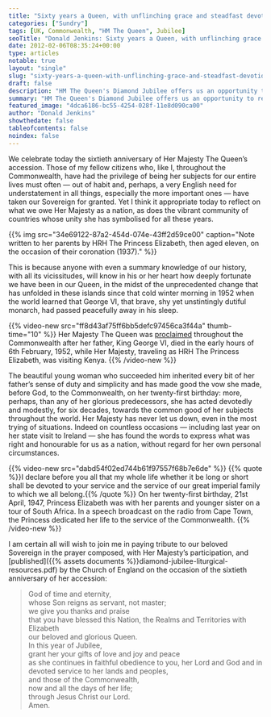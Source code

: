 ```yaml
---
title: "Sixty years a Queen, with unflinching grace and steadfast devotion to duty"
categories: ["Sundry"]
tags: [UK, Commonwealth, "HM The Queen", Jubilee]
seoTitle: "Donald Jenkins: Sixty years a Queen, with unflinching grace and steadfast devotion to duty"
date: 2012-02-06T08:35:24+00:00
type: articles
notable: true
layout: "single"
slug: "sixty-years-a-queen-with-unflinching-grace-and-steadfast-devotion-to-duty"
draft: false
description: "HM The Queen's Diamond Jubilee offers us an opportunity to reflect on a life devoted entirely to the service of her peoples both in the United Kingdom and in the Commonwealth."
summary: "HM The Queen's Diamond Jubilee offers us an opportunity to reflect on a life devoted entirely to the service of her peoples both in the United Kingdom and in the Commonwealth.  It is surely it appropriate today to reflect on what we owe Her Majesty as a nation, as does the vibrant community of countries whose unity she has symbolised for all these years."
featured_image: "4dca6186-bc55-4254-028f-11e8d090ca00"
author: "Donald Jenkins"
showthedate: false
tableofcontents: false
noindex: false
---
```


We celebrate today the sixtieth anniversary of Her Majesty The Queen’s accession. Those of my fellow citizens who, like I, throughout the Commonwealth, have had the privilege of being her subjects for our entire lives must often — out of habit and, perhaps, a very English need for understatement in all things, especially the more important ones — have taken our Sovereign for granted. Yet I think it appropriate today to reflect on what we owe Her Majesty as a nation, as does the vibrant community of countries whose unity she has symbolised for all these years.

{{% img src="34e69122-87a2-454d-074e-43ff2d59ce00" caption="Note written to her parents by HRH The Princess Elizabeth, then aged eleven, on the occasion of their coronation (1937)." %}}

This is because anyone with even a summary knowledge of our history, with all its vicissitudes, will know in his or her heart how deeply fortunate we have been in our Queen, in the midst of the unprecedented change that has unfolded in these islands since that cold winter morning in 1952 when the world learned that George VI, that brave, shy yet unstintingly dutiful monarch, had passed peacefully away in his sleep.

{{% video-new src="ff8d43af75ff6bb5defc97456ca3f44a" thumb-time="10" %}}
Her Majesty The Queen was [proclaimed](https://en.wikipedia.org/wiki/Proclamation_of_accession_of_Elizabeth_II) throughout the Commonwealth after her father, King George VI, died in the early hours of 6th February, 1952, while Her Majesty, traveling as HRH The Princess Elizabeth, was visiting Kenya.
{{% /video-new %}}

The beautiful young woman who succeeded him inherited every bit of her father’s sense of duty and simplicity and has made good the vow she made, before God, to the Commonwealth, on her twenty-first birthday: more, perhaps, than any of her glorious predecessors, she has acted devotedly and modestly, for six decades, towards the common good of her subjects throughout the world. Her Majesty has never let us down, even in the most trying of situations. Indeed on countless occasions — including last year on her state visit to Ireland — she has found the words to express what was right and honourable for us as a nation, without regard for her own personal circumstances.

{{% video-new src="dabd54f02ed744b61f97557f68b7e6de" %}}
{{% quote %}}I declare before you all that my whole life whether it be long or short shall be devoted to your service and the service of our great imperial family to which we all belong.{{% /quote %}} On her twenty-first birthday, 21st April, 1947, Princess Elizabeth was with her parents and younger sister on a tour of South Africa. In a speech broadcast on the radio from Cape Town, the Princess dedicated her life to the service of the Commonwealth.
{{% /video-new %}}

I am certain all will wish to join me in paying tribute to our beloved Sovereign in the prayer composed, with Her Majesty’s participation, and [published]({{% assets documents %}}diamond-jubilee-liturgical-resources.pdf) by the Church of England on the occasion of the sixtieth anniversary of her accession:

> God of time and eternity,  
>  whose Son reigns as servant, not master;  
>  we give you thanks and praise  
>  that you have blessed this Nation, the Realms and Territories with Elizabeth  
>  our beloved and glorious Queen.  
>  In this year of Jubilee,  
>  grant her your gifts of love and joy and peace  
>  as she continues in faithful obedience to you, her Lord and God and in devoted service to her lands and peoples,  
>  and those of the Commonwealth,  
>  now and all the days of her life;  
>  through Jesus Christ our Lord.  
>  Amen.
